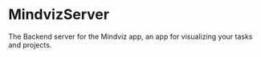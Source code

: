 # MindvizServer
The Backend server for the Mindviz app, an app for visualizing your tasks and projects.
